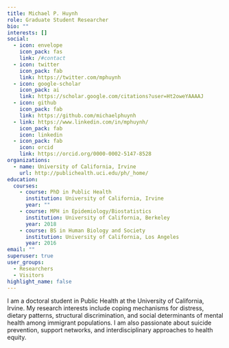```yaml
---
title: Michael P. Huynh
role: Graduate Student Researcher
bio: ""
interests: []
social:
  - icon: envelope
    icon_pack: fas
    link: /#contact
  - icon: twitter
    icon_pack: fab
    link: https://twitter.com/mphuynh
  - icon: google-scholar
    icon_pack: ai
    link: https://scholar.google.com/citations?user=Ht2oweYAAAAJ
  - icon: github
    icon_pack: fab
    link: https://github.com/michaelphuynh
  - link: https://www.linkedin.com/in/mphuynh/
    icon_pack: fab
    icon: linkedin
  - icon_pack: fab
    icon: orcid
    link: https://orcid.org/0000-0002-5147-8528
organizations:
  - name: University of California, Irvine
    url: http://publichealth.uci.edu/ph/_home/
education:
  courses:
    - course: PhD in Public Health
      institution: University of California, Irvine
      year: ""
    - course: MPH in Epidemiology/Biostatistics
      institution: University of California, Berkeley
      year: 2018
    - course: BS in Human Biology and Society
      institution: University of California, Los Angeles
      year: 2016
email: ""
superuser: true
user_groups:
  - Researchers
  - Visitors
highlight_name: false
---
```

I am a doctoral student in Public Health at the University of California, Irvine. My research interests include coping mechanisms for distress, dietary patterns, structural discrimination, and social determinants of mental health among immigrant populations. I am also passionate about suicide prevention, support networks, and interdisciplinary approaches to health equity.
